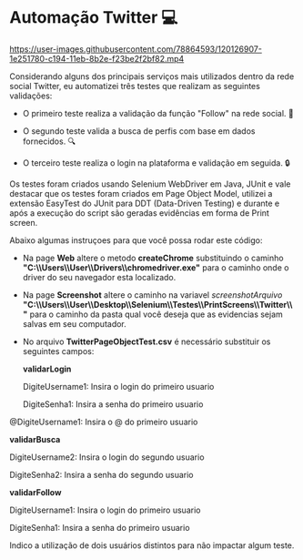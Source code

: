 # Automação Twitter :computer:



https://user-images.githubusercontent.com/78864593/120126907-1e251780-c194-11eb-8b2e-f23be2f2bf82.mp4



Considerando alguns dos principais serviços mais utilizados dentro da rede social Twitter, eu automatizei três testes que realizam as seguintes validações:



- O primeiro teste realiza a validação da função "Follow" na rede social.  :walking:

- O segundo teste valida a busca de perfis com base em dados fornecidos. :mag:

- O terceiro teste realiza o login na plataforma e validação em seguida. :lock:



Os testes foram criados usando Selenium WebDriver em Java, JUnit e vale destacar que os testes foram criados em Page Object Model, utilizei a extensão EasyTest do JUnit para DDT (Data-Driven Testing) e durante e após a execução do script são geradas evidências em forma de Print screen.



Abaixo algumas instruçoes para que você possa rodar este código:

- Na page **Web** altere o metodo **createChrome** substituindo o caminho **"C:\\\Users\\\User\\\Drivers\\\chromedriver.exe"** para o caminho onde o driver do seu navegador esta localizado.

- Na page **Screenshot** altere o caminho na variavel *screenshotArquivo* **"C:\\\Users\\\User\\\Desktop\\\Selenium\\\Testes\\\PrintScreens\\\Twitter\\\\"** para o caminho da pasta qual você deseja que as evidencias sejam salvas em seu computador.

- No arquivo **TwitterPageObjectTest.csv** é necessário substituir os seguintes campos:

  **validarLogin**

  DigiteUsername1: Insira o login do primeiro usuario

  DigiteSenha1: Insira a senha do primeiro usuario

@DigiteUsername1:  Insira o @ do primeiro usuario

**validarBusca**

DigiteUsername2: Insira o login do segundo usuario

DigiteSenha2: Insira a senha do segundo usuario

**validarFollow**

DigiteUsername1: Insira o login do primeiro usuario

  DigiteSenha1: Insira a senha do primeiro usuario



  Indico a utilização de dois usuários distintos para não impactar algum teste. 
